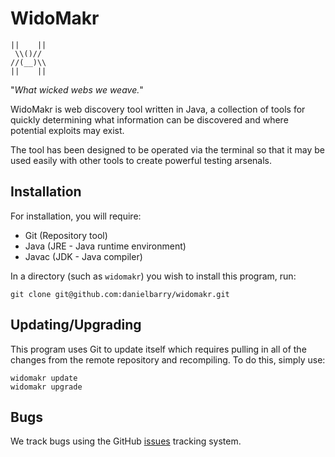 # WidoMakr

    ||    ||
     \\()//
    //(__)\\
    ||    ||

"*What wicked webs we weave.*"

WidoMakr is web discovery tool written in Java, a collection of tools for
quickly determining what information can be discovered and where potential
exploits may exist.

The tool has been designed to be operated via the terminal so that it may be
used easily with other tools to create powerful testing arsenals.

## Installation

For installation, you will require:

  * Git (Repository tool)
  * Java (JRE - Java runtime environment)
  * Javac (JDK - Java compiler)

In a directory (such as `widomakr`) you wish to install this program, run:

    git clone git@github.com:danielbarry/widomakr.git

## Updating/Upgrading

This program uses Git to update itself which requires pulling in all of the
changes from the remote repository and recompiling. To do this, simply use:

    widomakr update
    widomakr upgrade

## Bugs

We track bugs using the GitHub [issues](/issues) tracking system.
